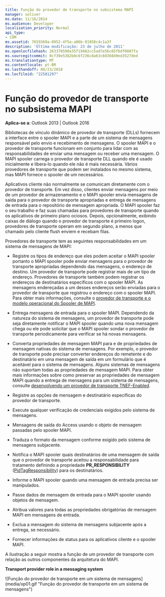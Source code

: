 ```yaml
---
title: Função do provedor de transporte no subsistema MAPI
manager: soliver
ms.date: 11/16/2014
ms.audience: Developer
localization_priority: Normal
api_type:
- COM
ms.assetid: 7659369a-0952-4f5a-a86b-91958c4c1a3f
description: 'Última modificação: 23 de julho de 2011'
ms.openlocfilehash: 263370590a35f19482cc5ad7e56c65f6df0087fa
ms.sourcegitcommit: 0cf39e5382b8c6f236c8a63c6036849ed3527ded
ms.translationtype: MT
ms.contentlocale: pt-BR
ms.lasthandoff: 08/23/2018
ms.locfileid: "22581297"
---
```

# <a name="transport-provider-role-in-the-mapi-subsystem"></a>Função do provedor de transporte no subsistema MAPI
  
**Aplica-se a**: Outlook 2013 | Outlook 2016 
  
Bibliotecas de vínculo dinâmico de provedor de transporte (DLLs) fornecem a interface entre o spooler MAPI e a parte de um sistema de mensagens responsável pelo envio e recebimento de mensagens. O spooler MAPI e o provedor de transporte funcionam em conjunto para lidar com as responsabilidades de enviar uma mensagem ou receber uma mensagem. O MAPI spooler carrega o provedor de transporte DLL quando ele é usado inicialmente e libera-lo quando ele não é mais necessária. Vários provedores de transporte que podem ser instalados no mesmo sistema, mas MAPI fornece o spooler de um necessários.
  
Aplicativos cliente não normalmente se comunicam diretamente com o provedor de transporte. Em vez disso, clientes enviar mensagens por meio de um provedor de armazenamento e o MAPI spooler envia mensagens de saída para o provedor de transporte apropriadas e entrega de mensagens de entrada para o repositório de mensagem apropriada. O MAPI spooler faz o seu trabalho e faz suas chamadas para provedores de transporte quando os aplicativos de primeiro plano ociosos. Depois, opcionalmente, exibindo caixas de diálogo quando o provedor de transporte é primeiro logon, provedores de transporte operam em segundo plano, a menos que chamado pelo cliente flush enviem e recebam filas. 
  
Provedores de transporte tem as seguintes responsabilidades em um sistema de mensagens de MAPI:
  
- Registre os tipos de endereço que eles podem aceitar o MAPI spooler portanto o MAPI spooler pode enviar mensagens para o provedor de transporte apropriadas dependendo das mensagens, o endereço de destino. Um provedor de transporte pode registrar mais de um tipo de endereço. Provedores de transporte também podem registrar os endereços de destinatários específicos com o spooler MAPI. As mensagens endereçadas a um desses endereços serão enviadas para o provedor de transporte que registrou o endereço com o spooler MAPI. Para obter mais informações, consulte o [provedor de transporte e o modelo operacional do Spooler de MAPI](transport-provider-and-mapi-spooler-operational-model.md).
    
- Entrega mensagens de entrada para o spooler MAPI. Dependendo da natureza do sistema de mensagens, um provedor de transporte pode seja diretamente notificar o MAPI spooler quando uma nova mensagem chega ou ele pode solicitar que o MAPI spooler sondar o provedor de transporte periodicamente para verificar se há novas mensagens.
    
- Converta propriedades de mensagem MAPI para e de propriedades de mensagem nativas do sistema de mensagens. Por exemplo, o provedor de transporte pode precisar converter endereços do remetente e do destinatário em uma mensagem de saída em um formulário que é aceitável para o sistema de mensagens. Alguns sistemas de mensagens não suportam todas as propriedades de mensagem MAPI. Para obter mais informações sobre como preservar as propriedades de mensagem MAPI quando a entrega de mensagens para um sistema de mensagens, consulte [desenvolvendo um provedor de transporte TNEF-Enabled](developing-a-tnef-enabled-transport-provider.md).
    
- Registre as opções de mensagem e destinatário específicas do provedor de transporte.
    
- Execute qualquer verificação de credenciais exigidos pelo sistema de mensagens.
    
- Mensagens de saída do Access usando o objeto de mensagem passadas pelo spooler MAPI.
    
- Traduza o formato da mensagem conforme exigido pelo sistema de mensagens subjacente.
    
- Notifica o MAPI spooler quais destinatários de uma mensagem de saída que o provedor de transporte aceitou a responsabilidade para tratamento definindo a propriedade **PR_RESPONSIBILITY** ([PidTagResponsibility](pidtagresponsibility-canonical-property.md)) para os destinatários.
    
- Informe o MAPI spooler quando uma mensagem de entrada precisa ser manipulados.
    
- Passe dados de mensagem de entrada para o MAPI spooler usando objetos de mensagem.
    
- Atribua valores para todas as propriedades obrigatórias de mensagem MAPI em mensagens de entrada.
    
- Exclua a mensagem do sistema de mensagens subjacente após a entrega, se necessário.
    
- Fornecer informações de status para os aplicativos cliente e o spooler MAPI.
    
A ilustração a seguir mostra a função de um provedor de transporte com relação as outros componentes da arquitetura do MAPI.
  
**Transport provider role in a messaging system**
  
![Função do provedor de transporte em um sistema de mensagens] (media/xp01.gif "Função do provedor de transporte em um sistema de mensagens")
  

